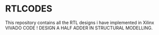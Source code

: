 # RTLCODES
This repository contains all the RTL designs i have implemented in Xilinx VIVADO
CODE ! DESIGN A HALF ADDER IN STRUCTURAL MODELLING.
